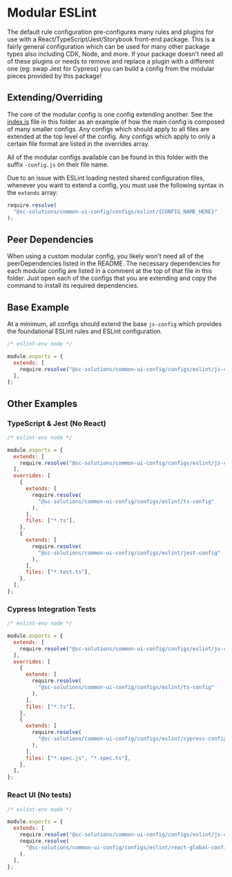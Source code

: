 # Modular ESLint

The default rule configuration pre-configures many rules and plugins for use with a React/TypeScript/Jest/Storybook front-end package. This is a fairly general configuration which can be used for many other package types also including CDK, Node, and more. If your package doesn't need all of these plugins or needs to remove and replace a plugin with a different one (eg: swap Jest for Cypress) you can build a config from the modular pieces provided by this package!

## Extending/Overriding

The core of the modular config is one config extending another. See the [index.js](index.js) file in this folder as an example of how the main config is composed of many smaller configs. Any configs which should apply to all files are extended at the top level of the config. Any configs which apply to only a certain file format are listed in the overrides array.

All of the modular configs available can be found in this folder with the suffix `-config.js` on their file name.

Due to an issue with ESLint loading nested shared configuration files, whenever you want to extend a config, you must use the following syntax in the `extends` array:

```js
require.resolve(
  "@sc-solutions/common-ui-config/configs/eslint/{CONFIG_NAME_HERE}"
);
```

## Peer Dependencies

When using a custom modular config, you likely won't need all of the peerDependencies listed in the README. The necessary dependencies for each modular config are listed in a comment at the top of that file in this folder. Just open each of the configs that you are extending and copy the command to install its required dependencies.

## Base Example

At a minimum, all configs should extend the base `js-config` which provides the foundational ESLint rules and ESLint configuration.

```js
/* eslint-env node */

module.exports = {
  extends: [
    require.resolve("@sc-solutions/common-ui-config/configs/eslint/js-config"),
  ],
};
```

## Other Examples

### TypeScript & Jest (No React)

```js
/* eslint-env node */

module.exports = {
  extends: [
    require.resolve("@sc-solutions/common-ui-config/configs/eslint/js-config"),
  ],
  overrides: [
    {
      extends: [
        require.resolve(
          "@sc-solutions/common-ui-config/configs/eslint/ts-config"
        ),
      ],
      files: ["*.ts"],
    },
    {
      extends: [
        require.resolve(
          "@sc-solutions/common-ui-config/configs/eslint/jest-config"
        ),
      ],
      files: ["*.test.ts"],
    },
  ],
};
```

### Cypress Integration Tests

```js
/* eslint-env node */

module.exports = {
  extends: [
    require.resolve("@sc-solutions/common-ui-config/configs/eslint/js-config"),
  ],
  overrides: [
    {
      extends: [
        require.resolve(
          "@sc-solutions/common-ui-config/configs/eslint/ts-config"
        ),
      ],
      files: ["*.ts"],
    },
    {
      extends: [
        require.resolve(
          "@sc-solutions/common-ui-config/configs/eslint/cypress-config"
        ),
      ],
      files: ["*.spec.js", "*.spec.ts"],
    },
  ],
};
```

### React UI (No tests)

```js
/* eslint-env node */

module.exports = {
  extends: [
    require.resolve("@sc-solutions/common-ui-config/configs/eslint/js-config"),
    require.resolve(
      "@sc-solutions/common-ui-config/configs/eslint/react-global-config"
    ),
  ],
};
```
